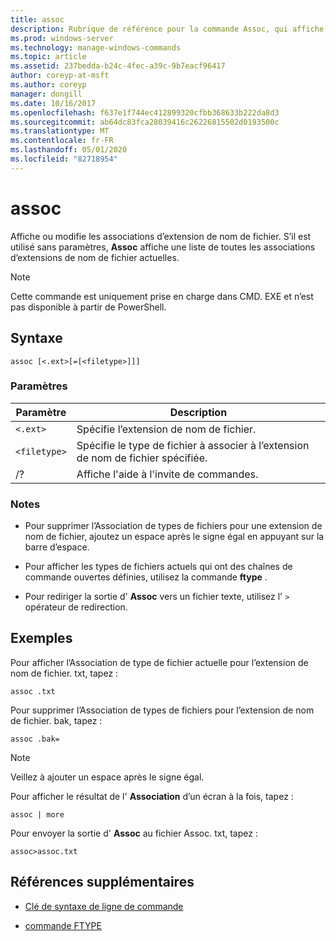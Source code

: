 ```yaml
---
title: assoc
description: Rubrique de référence pour la commande Assoc, qui affiche ou modifie les associations d’extension de nom de fichier.
ms.prod: windows-server
ms.technology: manage-windows-commands
ms.topic: article
ms.assetid: 237bedda-b24c-4fec-a39c-9b7eacf96417
author: coreyp-at-msft
ms.author: coreyp
manager: dongill
ms.date: 10/16/2017
ms.openlocfilehash: f637e1f744ec412899320cfbb368633b222da8d3
ms.sourcegitcommit: ab64dc83fca28039416c26226815502d0193500c
ms.translationtype: MT
ms.contentlocale: fr-FR
ms.lasthandoff: 05/01/2020
ms.locfileid: "82718954"
---
```

# <a name="assoc"></a>assoc

Affiche ou modifie les associations d’extension de nom de fichier. S’il est utilisé sans paramètres, **Assoc** affiche une liste de toutes les associations d’extensions de nom de fichier actuelles.

> [!NOTE]
> Cette commande est uniquement prise en charge dans CMD. EXE et n’est pas disponible à partir de PowerShell.

## <a name="syntax"></a>Syntaxe

```
assoc [<.ext>[=[<filetype>]]]
```

### <a name="parameters"></a>Paramètres

| Paramètre | Description |
| --------- | ----------- |
| `<.ext>` | Spécifie l’extension de nom de fichier. |
| `<filetype>` | Spécifie le type de fichier à associer à l’extension de nom de fichier spécifiée. |
| /? | Affiche l'aide à l'invite de commandes. |

### <a name="remarks"></a>Notes 

- Pour supprimer l’Association de types de fichiers pour une extension de nom de fichier, ajoutez un espace après le signe égal en appuyant sur la barre d’espace.

- Pour afficher les types de fichiers actuels qui ont des chaînes de commande ouvertes définies, utilisez la commande **ftype** .

- Pour rediriger la sortie d' **Assoc** vers un fichier texte, utilisez l' `>` opérateur de redirection.

## <a name="examples"></a>Exemples

Pour afficher l’Association de type de fichier actuelle pour l’extension de nom de fichier. txt, tapez :

```
assoc .txt
```

Pour supprimer l’Association de types de fichiers pour l’extension de nom de fichier. bak, tapez :

```
assoc .bak= 
```

> [!NOTE]
> Veillez à ajouter un espace après le signe égal.

Pour afficher le résultat de l' **Association** d’un écran à la fois, tapez :

```
assoc | more
```

Pour envoyer la sortie d' **Assoc** au fichier Assoc. txt, tapez :

```
assoc>assoc.txt
```

## <a name="additional-references"></a>Références supplémentaires

- [Clé de syntaxe de ligne de commande](command-line-syntax-key.md)

- [commande FTYPE](ftype.md)
